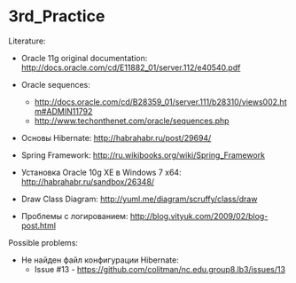 3rd_Practice
============

Literature: 
- Oracle 11g original documentation: http://docs.oracle.com/cd/E11882_01/server.112/e40540.pdf
- Oracle sequences: 
     - http://docs.oracle.com/cd/B28359_01/server.111/b28310/views002.htm#ADMIN11792
     - http://www.techonthenet.com/oracle/sequences.php

- Основы Hibernate: http://habrahabr.ru/post/29694/
- Spring Framework: http://ru.wikibooks.org/wiki/Spring_Framework
- Установка Oracle 10g XE в Windows 7 x64: http://habrahabr.ru/sandbox/26348/
- Draw Class Diagram: http://yuml.me/diagram/scruffy/class/draw
- Проблемы с логированием: http://blog.vityuk.com/2009/02/blog-post.html

Possible problems:
- Не найден файл конфигурации Hibernate:
     - Issue #13 - https://github.com/colitman/nc.edu.group8.lb3/issues/13
